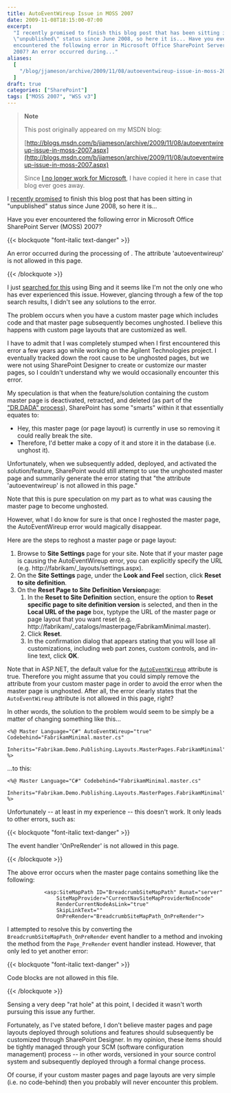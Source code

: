 ```yaml
---
title: AutoEventWireup Issue in MOSS 2007
date: 2009-11-08T18:15:00-07:00
excerpt:
  "I recently promised to finish this blog post that has been sitting in
  \"unpublished\" status since June 2008, so here it is... Have you ever
  encountered the following error in Microsoft Office SharePoint Server (MOSS)
  2007? An error occurred during..."
aliases:
  [
    "/blog/jjameson/archive/2009/11/08/autoeventwireup-issue-in-moss-2007.aspx",
  ]
draft: true
categories: ["SharePoint"]
tags: ["MOSS 2007", "WSS v3"]
---
```


> **Note**
>
> This post originally appeared on my MSDN blog:
>
> [http://blogs.msdn.com/b/jjameson/archive/2009/11/08/autoeventwireup-issue-in-moss-2007.aspx](http://blogs.msdn.com/b/jjameson/archive/2009/11/08/autoeventwireup-issue-in-moss-2007.aspx)
>
> Since
> [I no longer work for Microsoft](/blog/jjameson/2011/09/02/last-day-with-microsoft),
> I have copied it here in case that blog ever goes away.

I [recently promised](/blog/jjameson/2009/11/02/analyzing-my-msdn-blog) to
finish this blog post that has been sitting in "unpublished" status since June
2008, so here it is...

Have you ever encountered the following error in Microsoft Office SharePoint
Server (MOSS) 2007?

{{< blockquote "font-italic text-danger" >}}

An error occurred during the processing of . The attribute 'autoeventwireup' is
not allowed in this page.

{{< /blockquote >}}

I just
[searched for this](http://www.bing.com/search?q=SharePoint+%22AutoEventWireup+is+not+allowed%22&form=QBRE&qs=n)
using Bing and it seems like I'm not the only one who has ever experienced this
issue. However, glancing through a few of the top search results, I didn't see
any solutions to the error.

The problem occurs when you have a custom master page which includes code and
that master page subsequently becomes unghosted. I believe this happens with
custom page layouts that are customized as well.

I have to admit that I was completely stumped when I first encountered this
error a few years ago while working on the Agilent Technologies project. I
eventually tracked down the root cause to be unghosted pages, but we were not
using SharePoint Designer to create or customize our master pages, so I couldn't
understand why we would occasionally encounter this error.

My speculation is that when the feature/solution containing the custom master
page is deactivated, retracted, and deleted (as part of the
["DR.DADA" process](/blog/jjameson/2009/03/31/introducing-the-dr-dada-approach-to-sharepoint-development)),
SharePoint has some "smarts" within it that essentially equates to:

- Hey, this master page (or page layout) is currently in use so removing it
  could really break the site.
- Therefore, I'd better make a copy of it and store it in the database (i.e.
  unghost it).

Unfortunately, when we subsequently added, deployed, and activated the
solution/feature, SharePoint would still attempt to use the unghosted master
page and summarily generate the error stating that "the attribute
'autoeventwireup' is not allowed in this page."

Note that this is pure speculation on my part as to what was causing the master
page to become unghosted.

However, what I do know for sure is that once I reghosted the master page, the
AutoEventWireup error would magically disappear.

Here are the steps to reghost a master page or page layout:

1. Browse to **Site Settings** page for your site. Note that if your master page
   is causing the AutoEventWireup error, you can explicitly specify the URL
   (e.g. http://fabrikam/\_layouts/settings.aspx).
2. On the **Site Settings** page, under the **Look and Feel** section, click
   **Reset to site definition**.
3. On the **Reset Page to Site Definition Version**page:
   1. In the **Reset to Site Definition** section, ensure the option to <label
for="ctl00_PlaceHolderMain_ctl00_ResetOnePage"><strong>Reset specific page
      to site definition version</strong> is selected, and then in t</label>he
      **Local URL of the page** box, <label
for="ctl00_PlaceHolderMain_ctl00_ResetOnePage">typtype the URL of the
      master page or page layout that you want reset (e.g.
      http://fabrikam/_catalogs/masterpage/FabrikamMinimal.master).</label>
   2. Click **Reset**.
   3. In the confirmation dialog that appears stating that you will lose all
      customizations, including web part zones, custom controls, and in-line
      text, click **OK**.

Note that in ASP.NET, the default value for the
[`AutoEventWireup`](http://support.microsoft.com/kb/814745) attribute is true.
Therefore you might assume that you could simply remove the attribute from your
custom master page in order to avoid the error when the master page is
unghosted. After all, the error clearly states that the `AutoEventWireup`
attribute is not allowed in this page, right?

In other words, the solution to the problem would seem to be simply be a matter
of changing something like this...

```
<%@ Master Language="C#" AutoEventWireup="true" Codebehind="FabrikamMinimal.master.cs"
    Inherits="Fabrikam.Demo.Publishing.Layouts.MasterPages.FabrikamMinimal" %>
```

...to this:

```
<%@ Master Language="C#" Codebehind="FabrikamMinimal.master.cs"
    Inherits="Fabrikam.Demo.Publishing.Layouts.MasterPages.FabrikamMinimal" %>
```

Unfortunately -- at least in my experience -- this doesn't work. It only leads
to other errors, such as:

{{< blockquote "font-italic text-danger" >}}

The event handler 'OnPreRender' is not allowed in this page.

{{< /blockquote >}}

The above error occurs when the master page contains something like the
following:

```
            <asp:SiteMapPath ID="BreadcrumbSiteMapPath" Runat="server"
                SiteMapProvider="CurrentNavSiteMapProviderNoEncode"
                RenderCurrentNodeAsLink="true"
                SkipLinkText=""
                OnPreRender="BreadcrumbSiteMapPath_OnPreRender">
```

I attempted to resolve this by converting the
`BreadcrumbSiteMapPath_OnPreRender` event handler to a method and invoking the
method from the `Page_PreRender` event handler instead. However, that only led
to yet another error:

{{< blockquote "font-italic text-danger" >}}

Code blocks are not allowed in this file.

{{< /blockquote >}}

Sensing a very deep "rat hole" at this point, I decided it wasn't worth pursuing
this issue any further.

Fortunately, as I've stated before, I don't believe master pages and page
layouts deployed through solutions and features should subsequently be
customized through SharePoint Designer. In my opinion, these items should be
tightly managed through your SCM (software configuration management) process --
in other words, versioned in your source control system and subsequently
deployed through a formal change process.

Of course, if your custom master pages and page layouts are very simple (i.e. no
code-behind) then you probably will never encounter this problem.
